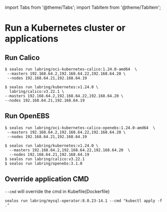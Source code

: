 import Tabs from '@theme/Tabs';
import TabItem from '@theme/TabItem';

# Run a Kubernetes cluster or applications

## Run Calico

<Tabs groupId="imageNum">
  <TabItem value="single" label="One Image" default>

```shell
$ sealos run labring/oci-kubernetes-calico:1.24.0-amd64  \
 --masters 192.168.64.2,192.168.64.22,192.168.64.20 \
 --nodes 192.168.64.21,192.168.64.19
```

  </TabItem>
  <TabItem value="multiple" label="Multi Images">

```shell
$ sealos run labring/kubernetes:v1.24.0 \
  labring/calico:v3.22.1 \
--masters 192.168.64.2,192.168.64.22,192.168.64.20 \
--nodes 192.168.64.21,192.168.64.19
```

  </TabItem>
</Tabs>

## Run OpenEBS

<Tabs groupId="imageNum">
  <TabItem value="single" label="One Image" default>

```shell
$ sealos run labring/oci-kubernetes-calico-openebs:1.24.0-amd64  \
 --masters 192.168.64.2,192.168.64.22,192.168.64.20 \
 --nodes 192.168.64.21,192.168.64.19
```

  </TabItem>
  <TabItem value="multiple" label="Multi Images">

```shell
$ sealos run labring/kubernetes:v1.24.0 \
  --masters 192.168.64.2,192.168.64.22,192.168.64.20  \
  --nodes 192.168.64.21,192.168.64.19
$ sealos run labring/calico:v3.22.1
$ sealos run labring/openebs:3.1.0
```

  </TabItem>
</Tabs>

## Override application CMD

`--cmd` will override the cmd in Kubefile(Dockerfile)

```shell script
sealos run labring/mysql-operator:8.0.23-14.1 --cmd "kubectl apply -f ."
```

